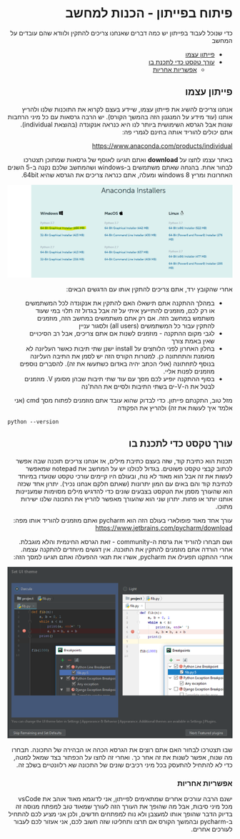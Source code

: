 <div dir="rtl">

# פיתוח בפייתון - הכנות למחשב
כדי שנוכל לעבוד בפייתון יש כמה דברים שאנחנו צריכים להתקין ולוודא שהם עובדים על המחשב

- [פייתון עצמו](#%D7%A4%D7%99%D7%99%D7%AA%D7%95%D7%9F-%D7%A2%D7%A6%D7%9E%D7%95)
- [עורך טקסט כדי לתכנת בו](#%D7%A2%D7%95%D7%A8%D7%9A-%D7%98%D7%A7%D7%A1%D7%98-%D7%9B%D7%93%D7%99-%D7%9C%D7%AA%D7%9B%D7%A0%D7%AA-%D7%91%D7%95)
    - [אפשריות אחריות](#%D7%90%D7%A4%D7%A9%D7%A8%D7%99%D7%95%D7%AA-%D7%90%D7%97%D7%A8%D7%99%D7%95%D7%AA)


## פייתון עצמו

אנחנו צריכים להשיג את פייתון עצמו, שיידע בעצם לקרוא את התוכנות שלנו ולהריץ אותנו (עוד מידע על המנגנון הזה בהמשך הקורס). יש הרבה גרסאות עם כל מיני הרחבות שונות אבל הגרסא השימושית ביותר לנו היא כנראה אנקונדה (בהוצאת individual). אתם יכולים להוריד אותה בחינם לגמרי פה:

https://www.anaconda.com/products/individual

באתר עצמו לחצו על **download** ואתם תגיעו לאוסף של גרסאות שמתוכן תצטרכו לבחור אחת. בהנחה שאתם משתמשים ב-windows ושהמחשב שלכם נקנה ב-5 השנים האחרונות ומריץ windows 8 ומעלה, אתם כנראה צריכים את הגרסא שהיא 64bit.

![install screenshot](./anaconda_installation.png)

אחרי שהקובץ ירד, אתם צריכים להתקין אותו עם הדגשים הבאים:
* במהלך ההתקנה אתם תישאלו האם להתקין את אנקונדה לכל המשתמשים או רק לכם, מוזמנים להתייעץ איתי על זה אבל בגדול זה תלוי במי שעוד משתמש במחשב הזה. אם רק אתם משתמשים במחשב הזה, מוזמנים להתקין עבור כל המשתמשים (all users) ולסגור עניין
* לגבי מקום ההתקנה - מוזמנים לשנות אם אתם צריכים, אבל רב הסיכויים שאין באמת צורך
* בחלון האחרון לפני הלוחצים על install ישנן שתי תיבות כאשר העליונה לא מסומנת והתחתונה כן. למטרות הקורס הזה יש לסמן את התיבה העליונה בנוסף לתחתונה (אולי הכתב יהיה באדום כשתעשו את זה). להסברים נוספים מוזמנים לפנות אליי.
* בסוף ההתקנה יופיע לכם מסך עם עוד שתי תיבות שבהן מסומן V. מוזמנים לבטל את ה-V-ים בשתי התיבות ולסיים את ההת'נה

מזל טוב, התקנתם פייתון. כדי לבדוק שהוא עובד אתם מוזמנים לפתוח מסך cmd (אני אלמד איך לעשות את זה) ולהריץ את הפקודה


<div dir="ltr">

```
python --version
```

</div>

## עורך טקסט כדי לתכנת בו
תכנות הוא כתיבת קוד, שזה בעצם כתיבת מילים, אז אנחנו צריכים תוכנה שבה אפשר לכתוב קבצי טקסט פשוטים. בגדול לכולנו יש על המחשב את notepad שמאפשר לעשות את זה אבל הוא מאוד לא נוח, ובעולם היו קיימים עורכי טקסט שנועדו במיוחד לכתיבת קוד והם באים עם המון יתרונות (שאתם חלקם אנחנו נכיר). יתרון אחד שכזה הוא שהעורך מסמן את הטקסט בצבעים שונים כדי להדגיש מילים מסוימות שמעניינות אותנו יותר או פחות. יתרון שני הוא שהעורך מאפשר להריץ את התכונה שלנו ישירות מתוכו.

עורך אחד מאוד פופולארי בעולם הזה הוא pycharm ואתם מוזמנים להוריד אותו מפה:
https://www.jetbrains.com/pycharm/download

ושם תבחרו להוריד את גרסת ה-community - זאת הגרסא החינמית והלא מוגבלת.
אחרי הורדה אתם מוזמנים להתקין את התוכנה. אין דגשים מיוחדים להתקנה עצמה.
אחרי ההתקנו תפעילו את pycharm, אשרו את תנאי ההפעלה ואתם תגיעו למסך הזה:

![pycharm_ui](./pycharm_ui.png)

שבו תצטרכו לבחור האם אתם רוצים את הגרסא הכהה או הבהירה של התכונה. תבחרו מה שנוח, אפשר לשנות את זה אחר כך. ואחרי זה לחצו על הכפתור בצד שמאל למטה, כדי לא להתחיל להתעסק בכל מיני רכיבים שונים של התכונה שא רלוונטיים בשלב זה.

### **אפשריות אחריות**
ישנם הרבה עורכים אחרים שמתאימים לפייתון, אני לדוגמא מאוד אוהב את vsCode מכל מיני סיבות, אבל מה שהופך את העורך הזה לעורך שמאוד טוב למפתח מנוסה זה בדיוק הדבר שהופך אותו למעצבן ולא נוח למפתחים חדשים, ולכן אני מציע לכם להתחיל ב-pycharm ובהמשך הקורס אם תרצו ותחליטו שזה חשוב לכם, אני אעזור לכם לעבור לעורכים אחרים.


</div>